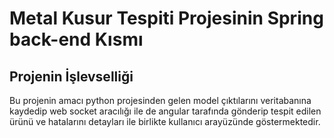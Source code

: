 # Metal Kusur Tespiti Projesinin Spring back-end Kısmı
## Projenin İşlevselliği
Bu projenin amacı python  projesinden gelen model çıktılarını veritabanına  kaydedip web socket aracılığı ile de angular tarafında gönderip tespit edilen ürünü ve hatalarını detayları ile birlikte kullanıcı arayüzünde göstermektedir.
